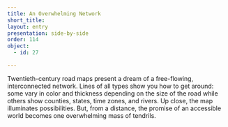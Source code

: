 ```yaml
---
title: An Overwhelming Network  
short_title: 
layout: entry
presentation: side-by-side
order: 114
object:
  - id: 27

---
```

Twentieth-century road maps present a dream of a free-flowing, interconnected network. Lines of all types show you how to get around: some vary in color and thickness depending on the size of the road while others show counties, states, time zones, and rivers. Up close, the map illuminates possibilities. But, from a distance, the promise of an accessible world becomes one overwhelming mass of tendrils. 